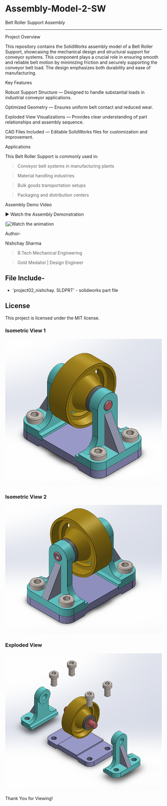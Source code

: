 # Assembly-Model-2-SW

Belt Roller Support Assembly

---

Project Overview

This repository contains the SolidWorks assembly model of a Belt Roller Support, showcasing the mechanical design and structural support for conveyor systems. This component plays a crucial role in ensuring smooth and reliable belt motion by minimizing friction and securely supporting the conveyor belt load. The design emphasizes both durability and ease of manufacturing.


Key Features

Robust Support Structure — Designed to handle substantial loads in industrial conveyor applications.

Optimized Geometry — Ensures uniform belt contact and reduced wear.

Exploded View Visualizations — Provides clear understanding of part relationships and assembly sequence.

CAD Files Included — Editable SolidWorks files for customization and improvement.



Applications

This Belt Roller Support is commonly used in:

>Conveyor belt systems in manufacturing plants

>Material handling industries

>Bulk goods transportation setups

>Packaging and distribution centers



Assembly Demo Video

▶ Watch the Assembly Demonstration


[![Watch the animation](https://youtu.be/iAB5f5L6b_I?si=sDnNzQ4zq2Xemmxx)




Author-

Nishchay Sharma

>B.Tech Mechanical Engineering

>Gold Medalist | Design Engineer




## File Include-
- 'project02_nishchay.  SLDPRT' -
solidworks part file

## License
This project is licensed under the MIT license.



### Isometric View 1
![Isometric View-1](2a.png)

### Isometric View 2
![Isometric View-2](2b.png)

### Exploded View
![Exploded View](2c.png)


Thank You for Viewing!